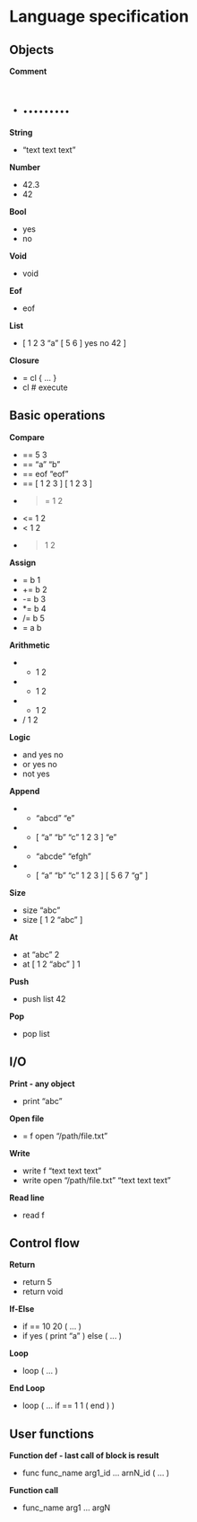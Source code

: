 # Language specification

## Objects

**Comment**

* # .........

**String**

* “text text text”

**Number**

* 42.3
* 42

**Bool**

* yes
* no

**Void**

* void

**Eof**

* eof

**List**

* [ 1 2 3 “a” [ 5 6 ] yes no 42 ]

**Closure**

* = cl { ... }
* cl # execute

## Basic operations

**Compare**

* == 5 3
* == “a” “b”
* == eof “eof”
* == [ 1 2 3 ] [ 1 2 3 ]
* >= 1 2
* <= 1 2
* < 1 2
* > 1 2

**Assign**

* = b 1
* += b 2
* -= b 3
* *= b 4
* /= b 5
* = a b

**Arithmetic**

* + 1 2
* - 1 2
* * 1 2
* / 1 2

**Logic**

* and yes no
* or yes no
* not yes


**Append**

* + “abcd” “e”
* + [ “a” “b” “c” 1 2 3 ] “e”
* + “abcde” “efgh”
* + [ “a” “b” “c” 1 2 3 ] [ 5 6 7 “g” ]

**Size**

* size “abc”
* size [ 1 2 “abc” ]

**At**

* at “abc” 2
* at [ 1 2 “abc” ] 1

**Push**

* push list 42

**Pop**

* pop list

## I/O

**Print - any object**

* print “abc”

**Open file**

* = f open “/path/file.txt”

**Write**

* write f “text text text”
* write open “/path/file.txt” “text text text”

**Read line**

* read f

## Control flow

**Return**

* return 5
* return void

**If-Else**

* if == 10 20 ( … )
* if yes ( print “a” ) else ( ... )

**Loop**

* loop ( … )

**End Loop**

* loop ( … if == 1 1 ( end ) )

## User functions

**Function def - last call of block is result**

* func func_name arg1_id … arnN_id ( … )

**Function call**

* func_name arg1 … argN
